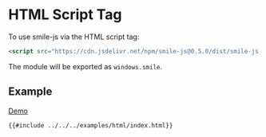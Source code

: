 # HTML Script Tag

To use smile-js via the HTML script tag:

```html
<script src="https://cdn.jsdelivr.net/npm/smile-js@0.5.0/dist/smile-js.iife.js"></script>
```

The module will be exported as `windows.smile`.

## Example

[Demo](./examples/html/index.html)

```html
{{#include ../../../examples/html/index.html}}
```
